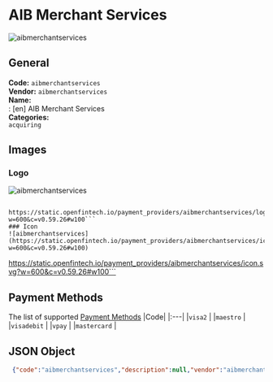 # AIB Merchant Services 
![aibmerchantservices](https://static.openfintech.io/payment_providers/aibmerchantservices/logo.svg?w=600&c=v0.59.26#w100)  
## General 
**Code:** `aibmerchantservices`  
**Vendor:** `aibmerchantservices`  
**Name:**  
:	[en] AIB Merchant Services  
**Categories:**  
`acquiring`  
## Images 
### Logo 
![aibmerchantservices](https://static.openfintech.io/payment_providers/aibmerchantservices/logo.svg?w=600&c=v0.59.26#w100)  
```
 https://static.openfintech.io/payment_providers/aibmerchantservices/logo.svg?w=600&c=v0.59.26#w100```  
### Icon 
![aibmerchantservices](https://static.openfintech.io/payment_providers/aibmerchantservices/icon.svg?w=600&c=v0.59.26#w100)  
```
 https://static.openfintech.io/payment_providers/aibmerchantservices/icon.svg?w=600&c=v0.59.26#w100```  
## Payment Methods 
The list of supported  [Payment Methods](#) 
|Code| 
|:---| 
|`visa2` | 
|`maestro` | 
|`visadebit` | 
|`vpay` | 
|`mastercard` | 
 
## JSON Object 
```json
 {"code":"aibmerchantservices","description":null,"vendor":"aibmerchantservices","categories":["acquiring"],"countries":null,"payment_method":["visa2","maestro","visadebit","vpay","mastercard"],"payout_method":null,"metadata":{"about_payments_code":"aibmerchantservices"},"name":{"en":"AIB Merchant Services"}}```  

